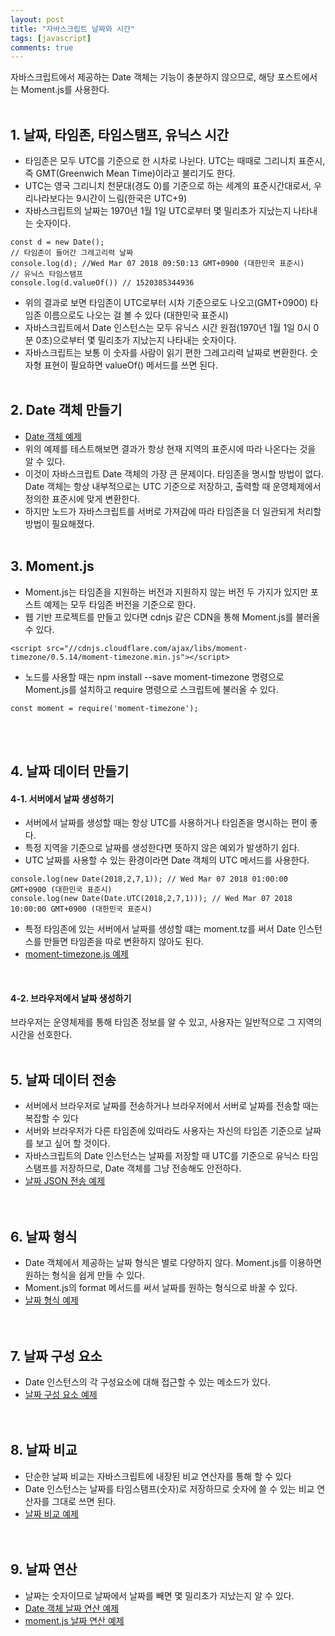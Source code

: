 ```yaml
---
layout: post
title: "자바스크립트 날짜와 시간"
tags: [javascript]
comments: true
---
```


자바스크립트에서 제공하는 Date 객체는 기능이 충분하지 않으므로, 해당 포스트에서는 Moment.js를 사용한다.  
<br/>

## 1. 날짜, 타임존, 타임스탬프, 유닉스 시간
- 타임존은 모두 UTC를 기준으로 한 시차로 나뉜다. UTC는 때때로 그리니치 표준시, 즉 GMT(Greenwich Mean Time)이라고 불리기도 한다.  
- UTC는 영국 그리니치 천문대(경도 0)를 기준으로 하는 세계의 표준시간대로서, 우리나라보다는 9시간이 느림(한국은 UTC+9)
- 자바스크립트의 날짜는 1970년 1월 1일 UTC로부터 몇 밀리초가 지났는지 나타내는 숫자이다.  

```
const d = new Date();
// 타임존이 들어간 그레고리력 날짜
console.log(d); //Wed Mar 07 2018 09:50:13 GMT+0900 (대한민국 표준시) 
// 유닉스 타임스탬프
console.log(d.valueOf()) // 1520385344936
```  

- 위의 결과로 보면 타임존이 UTC로부터 시차 기준으로도 나오고(GMT+0900) 타임존 이름으로도 나오는 걸 볼 수 있다 (대한민국 표준시)  
- 자바스크립트에서 Date 인스턴스는 모두 유닉스 시간 원점(1970년 1월 1일 0시 0분 0초)으로부터 몇 밀리초가 지났는지 나타내는 숫자이다.
- 자바스크립트는 보통 이 숫자를 사람이 읽기 편한 그레고리력 날짜로 변환한다. 숫자형 표현이 필요하면 valueOf() 메서드를 쓰면 된다.
<br/><br/>

## 2. Date 객체 만들기
- [Date 객체 예제](https://github.com/yoojh9/learning-javascript-example/blob/master/ch15/date-intance-test.js)  
- 위의 예제를 테스트해보면 결과가 항상 현재 지역의 표준시에 따라 나온다는 것을 알 수 있다.
- 이것이 자바스크립트 Date 객체의 가장 큰 문제이다. 타임존을 명시할 방법이 없다. Date 객체는 항상 내부적으로는 UTC 기준으로 저장하고, 출력할 때 운영체제에서 정의한 표준시에 맞게 변환한다.
- 하지만 노드가 자바스크립트를 서버로 가져감에 따라 타임존을 더 일관되게 처리할 방법이 필요해졌다.
<br/><br/>

## 3. Moment.js
- Moment.js는 타임존을 지원하는 버전과 지원하지 않는 버전 두 가지가 있지만 포스트 예제는 모두 타임존 버전을 기준으로 한다.
- 웹 기반 프로젝트를 만들고 있다면 cdnjs 같은 CDN을 통해 Moment.js를 불러올 수 있다.  

```
<script src="//cdnjs.cloudflare.com/ajax/libs/moment-timezone/0.5.14/moment-timezone.min.js"></script>
```  

- 노드를 사용할 때는 npm install \--save moment-timezone 명령으로 Moment.js를 설치하고 require 명령으로 스크립트에 불러올 수 있다.  

```
const moment = require('moment-timezone');
```  
<br/><br/>

## 4. 날짜 데이터 만들기  
#### 4-1. 서버에서 날짜 생성하기
- 서버에서 날짜를 생성할 때는 항상 UTC를 사용하거나 타임존을 명시하는 편이 좋다.
- 특정 지역을 기준으로 날짜를 생성한다면 뜻하지 않은 예외가 발생하기 쉽다.
- UTC 날짜를 사용할 수 있는 환경이라면 Date 객체의 UTC 메서드를 사용한다.  

```
console.log(new Date(2018,2,7,1)); // Wed Mar 07 2018 01:00:00 GMT+0900 (대한민국 표준시)
console.log(new Date(Date.UTC(2018,2,7,1))); // Wed Mar 07 2018 10:00:00 GMT+0900 (대한민국 표준시)
```  
- 특정 타임존에 있는 서버에서 날짜를 생성할 떄는 moment.tz를 써서 Date 인스턴스를 만들면 타임존을 따로 변환하지 않아도 된다.  
- [moment-timezone.js 예제](https://github.com/yoojh9/learning-javascript-example/blob/master/ch15/moment-js-test.js)  
<br/>

#### 4-2. 브라우저에서 날짜 생성하기
브라우저는 운영체제를 통해 타임존 정보를 알 수 있고, 사용자는 일반적으로 그 지역의 시간을 선호한다.
<br/><br/>

## 5. 날짜 데이터 전송
- 서버에서 브라우저로 날짜를 전송하거나 브라우저에서 서버로 날짜를 전송할 때는 복잡할 수 있다
- 서버와 브라우저가 다른 타임존에 있떠라도 사용자는 자신의 타임존 기준으로 날짜를 보고 싶어 할 것이다.
- 자바스크립트의 Date 인스턴스는 날짜를 저장할 때 UTC를 기준으로 유닉스 타임스탬프를 저장하므로, Date 객체를 그냥 전송해도 안전하다.  
- [날짜 JSON 전송 예제](https://github.com/yoojh9/learning-javascript-example/blob/master/ch15/date-json-test.js)  
<br/><br/>

## 6. 날짜 형식
- Date 객체에서 제공하는 날짜 형식은 별로 다양하지 않다. Moment.js를 이용하면 원하는 형식을 쉽게 만들 수 있다.
- Moment.js의 format 메서드를 써서 날짜를 원하는 형식으로 바꿀 수 있다.  
- [날짜 형식 예제](https://github.com/yoojh9/learning-javascript-example/blob/master/ch15/date-format-test.js)  
<br/><br/>

## 7. 날짜 구성 요소
- Date 인스턴스의 각 구성요소에 대해 접근할 수 있는 메소드가 있다.  
- [날짜 구성 요소 예제](https://github.com/yoojh9/learning-javascript-example/blob/master/ch15/date-format-test.js)  
<br/><br/>

## 8. 날짜 비교
- 단순한 날짜 비교는 자바스크립트에 내장된 비교 연산자를 통해 할 수 있다
- Date 인스턴스는 날짜를 타임스탬프(숫자)로 저장하므로 숫자에 쓸 수 있는 비교 연산자를 그대로 쓰면 된다.  
- [날짜 비교 예제](https://github.com/yoojh9/learning-javascript-example/blob/master/ch15/date-compare-test.js)  
<br/><br/>

## 9. 날짜 연산
- 날짜는 숫자이므로 날짜에서 날짜를 빼면 몇 밀리초가 지났는지 알 수 있다.
- [Date 객체 날짜 연산 예제](https://github.com/yoojh9/learning-javascript-example/blob/master/ch15/date-operation-test.js)  
- [moment.js 날짜 연산 예제](https://github.com/yoojh9/learning-javascript-example/blob/master/ch15/moment-js-operation-test.js)  